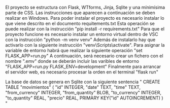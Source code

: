 El proyecto se estructura con Flask, WTforms, Jinja, Sqlite y una mínimísima parte de CSS.
Las instrucciones que aparecen a continuación se deben realizar en Windows.
Para poder instalar el proyecto es necesario instalar lo que viene descrito en el documento requitements.txt
Esta operación se puede realizar con la instrucción "pip install -r requirements.txt"
Para que el proyecto funcione es necesario instalar un entorno virtual dentro de VSC con la instrucción "python -m venv venv"
Además de instalarlo hay que activarlo con la siguiente instrucción "venv\Scripts\activate".
Para asignar la variable de entorno habrá que realizar la siguiente operación "set FLASK_APP=run.py"
A continuación, será necesario crear un fichero con el nombre ".emv" donde se deberán incluir las varibles de entorno "FLASK_APP=run.py
FLASK_ENV=development"
Finalmente para arrancar el servidor web, es necesario procesar la orden en el terminal "flask run"

La base de datos se genera en Sqlite con la siguiente sentencia "
CREATE TABLE "movimientos" (
	"id"	INTEGER,
	"date"	TEXT,
	"time"	TEXT,
	"from_currency"	INTEGER,
	"from_quantity"	BLOB,
	"to_currency"	INTEGER,
	"to_quantity"	REAL,
	"precio"	REAL,
	PRIMARY KEY("id" AUTOINCREMENT)
)
"

